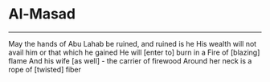 # Al-Masad
---
May the hands of Abu Lahab be ruined, and ruined is he
His wealth will not avail him or that which he gained
He will [enter to] burn in a Fire of [blazing] flame
And his wife [as well] - the carrier of firewood
Around her neck is a rope of [twisted] fiber

